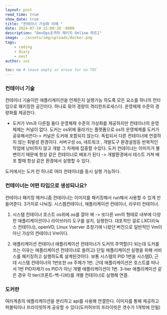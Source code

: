 ```yaml
---
layout: post
read_time: true
show_date: true
title: "컨테이너 가상화 이해 "
date: 2024-07-10 15:00:20 -0600
description: "DevOps초격차 패키지 Online 파트1"
image: ../assets/img/uploads/docker.png
tags: 
    - coding
    - diary
    - nest
author: soi

toc: no # leave empty or erase for no TOC
---
```


### 컨테이너 기술
컨테이너 기술이란 애플리케이션을 언제든지 실행가능 하도록 모든 요소를 하나의 런타임으로 패키징한 공간이다.
하나로 묶어 경량의 격리한프로세스다.
운영체제 수준의 경량화를 제공한다.

- 도커가 Vm과 다른점
둘다 운영체제 수준의 가상화를 제공하지만 컨테이너의 운영체제는 커널이 없다. 
도커는 os위에 올라가는 플랫폼으로 os의 운영체제를 도커가 공유해서쓴다-> 커널은 도커에 포함되지 않는다. 
독립되서 다른 컨테이너에 연결하지 않는 휘발성 환경이다.
서버구성 os, 네트워크 , 개발도구 환경설정등 반복적인 작업에 낭비하지 않고 개발 그 차제에 집중할 수있다. 
도커 컨테이너는 이미지가 불변이기 때문에 항상 같은 컨테이너로 배포가 된다 -> 개발환경에서 테스트 거쳐 배포 할때 항상 같은 환경에서 실행할 수 있다. 

도커에서는 도커 런 하나로 여러 컨테이너를 동시 실행 가능하다. 

### 컨테이너는 어떤 타입으로 생성되나요?
컨테이너 패키징 메커니즘
컨테이너는 이미지를 패키징해서 run해서 사용할 수 있게 만들어준다. 
3가지로 나눠짐.
시스켐컨테이너, 애플리케이션 컨테이너, 라우터 컨테이너.

1. 시스템 컨테이너 
호스트 os위에 os를 깔아 배 -> 또다른 vm의 형태로 내부에 다양한 애플리케이션이나 라이브러리 도구를 설치, 실행한다.
대포적인 걸로 LXC(리눅스 컨테이너), openVD, Linux Vserver
초창기에 나왔던 버전으로 일반적인 Vm이 아닌 가상의 컨테이너 Vm이다.

2. 애플리케이션 컨테이너
애플리케이션 컨테이너가 도커의 주역할(다 되는데 도커를 쓰는 이유는 애플리케이션 컨테이너로 쓸려고)
단일 애플리케이션 실행을 위해 서비스를 패키징하고 실행하도록 설계된것이다.
보통 시스템의 PID 1번을 시스템D, 근데 시스템 컨테이너의 1번또한 os 주체가 1번.
근데 애플리케이션은 호스트를 떠나서 1번 PID자체가 os PID가 아닌 개별 애플리케이션이 1번.
3-tier 애플리케이션 같은 경우 각 tier(프론트-백-디비)를 개별 컨테이너로 실행해 연결.

### 도커란
여러계층의 애플리케이션을 분리하고 api를 사용해 연결한다. 
이미지를 통해 제공하고 퍼블릭이나 프라이빗하게 공유할 수 있다(도커허브의 프라이빗은 갯수가 1개밖에 안됨)
